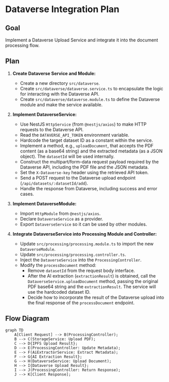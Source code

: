 # Dataverse Integration Plan

## Goal
Implement a Dataverse Upload Service and integrate it into the document processing flow.

## Plan

1.  **Create Dataverse Service and Module:**
    *   Create a new directory `src/dataverse`.
    *   Create `src/dataverse/dataverse.service.ts` to encapsulate the logic for interacting with the Dataverse API.
    *   Create `src/dataverse/dataverse.module.ts` to define the Dataverse module and make the service available.

2.  **Implement DataverseService:**
    *   Use NestJS `HttpService` (from `@nestjs/axios`) to make HTTP requests to the Dataverse API.
    *   Read the `DATAVERSE_API_TOKEN` environment variable.
    *   Hardcode the target dataset ID as a constant within the service.
    *   Implement a method, e.g., `uploadDocument`, that accepts the PDF content (as a base64 string) and the extracted metadata (as a JSON object). The `datasetId` will be used internally.
    *   Construct the multipart/form-data request payload required by the Dataverse API, including the PDF file and the JSON metadata.
    *   Set the `X-Dataverse-key` header using the retrieved API token.
    *   Send a POST request to the Dataverse upload endpoint (`/api/datasets/:datasetId/add`).
    *   Handle the response from Dataverse, including success and error cases.

3.  **Implement DataverseModule:**
    *   Import `HttpModule` from `@nestjs/axios`.
    *   Declare `DataverseService` as a provider.
    *   Export `DataverseService` so it can be used by other modules.

4.  **Integrate DataverseService into Processing Module and Controller:**
    *   Update `src/processing/processing.module.ts` to import the new `DataverseModule`.
    *   Update `src/processing/processing.controller.ts`.
    *   Inject the `DataverseService` into the `ProcessingController`.
    *   Modify the `processDocument` method:
        *   Remove `datasetId` from the request body interface.
        *   After the AI extraction (`extractionResult`) is obtained, call the `DataverseService.uploadDocument` method, passing the original PDF base64 string and the `extractionResult`. The service will use the hardcoded dataset ID.
        *   Decide how to incorporate the result of the Dataverse upload into the final response of the `processDocument` endpoint.

## Flow Diagram

```mermaid
graph TD
    A[Client Request] --> B(ProcessingController);
    B --> C(StorageService: Upload PDF);
    C --> D{IPFS Upload Result};
    D --> E(ProcessingController: Update Metadata);
    E --> F(AiExtractorService: Extract Metadata);
    F --> G{AI Extraction Result};
    G --> H(DataverseService: Upload Document);
    H --> I{Dataverse Upload Result};
    I --> J(ProcessingController: Return Response);
    J --> K[Client Response];
